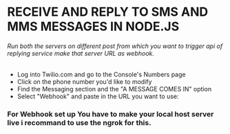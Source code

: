 
# RECEIVE AND REPLY TO SMS AND MMS MESSAGES IN NODE.JS

###### Run both the servers on different post from which you want to trigger api of replying service make that server URL as webhook.

  - Log into Twilio.com and go to the Console's Numbers page
  - Click on the phone number you'd like to modify
  - Find the Messaging section and the "A MESSAGE COMES IN" option
  - Select "Webhook" and paste in the URL you want to use:
  
  ### For Webhook set up You have to make your local host server live i recommand to use the ngrok for this.
